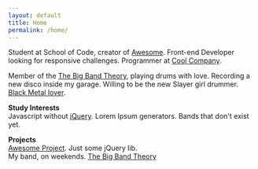 ```yaml
---
layout: default
title: Home
permalink: /home/
---
```


<section class="content">
  <p>
    Student at School of Code, creator of <a href="http://aweso.me/">Awesome</a>. Front-end Developer looking for responsive challenges. Programmer at <a href="https://google.com/search?q=cool+company">Cool Company</a>.
  </p>

  <p>
    Member of the <a href="https://google.com/search?q=big+bang+theory+show">The Big Band Theory</a>, playing drums with love. Recording a new disco inside my garage. Willing to be the new Slayer girl drummer. <a href="https://google.com/search?q=black+metal">Black Metal lover</a>.
  </p>

  <p>
    <strong>Study Interests</strong></br>
    Javascript without <a href="http://vanilla-js.com/">jQuery</a>. Lorem Ipsum generators. Bands that don't exist yet.
  </p>

  <p>
    <strong>Projects</strong></br>
    <a href="http://aweso.me/">Awesome Project</a>. Just some jQuery lib.
    <br>My band, on weekends. <a href="https://google.com/search?q=my+band">The Big Band Theory</a>
  </p>
</section>

